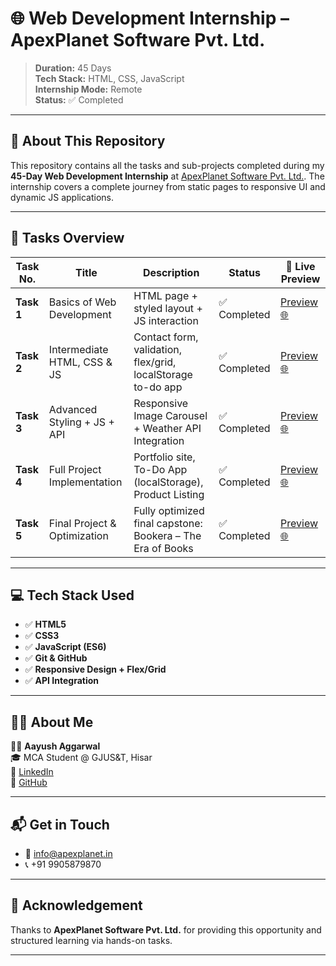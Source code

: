 # 🌐 Web Development Internship – ApexPlanet Software Pvt. Ltd.

> **Duration:** 45 Days  
> **Tech Stack:** HTML, CSS, JavaScript  
> **Internship Mode:** Remote  
> **Status:** ✅ Completed

---

## 📁 About This Repository

This repository contains all the tasks and sub-projects completed during my **45-Day Web Development Internship** at [ApexPlanet Software Pvt. Ltd.](https://apexplanet.in/). The internship covers a complete journey from static pages to responsive UI and dynamic JS applications.

---

## 🧩 Tasks Overview

| Task No. | Title                              | Description                                                   | Status        | 🔗 Live Preview |
|----------|------------------------------------|---------------------------------------------------------------|---------------|------------------|
| **Task 1** | Basics of Web Development          | HTML page + styled layout + JS interaction                    | ✅ Completed  | [Preview 🌐](https://aayushaggarwal06.github.io/web-development-internship-apexplanet/Task-1/) |
| **Task 2** | Intermediate HTML, CSS & JS        | Contact form, validation, flex/grid, localStorage to-do app   | ✅ Completed  | [Preview 🌐](https://aayushaggarwal06.github.io/web-development-internship-apexplanet/Task-2/) |
| **Task 3** | Advanced Styling + JS + API        | Responsive Image Carousel + Weather API Integration           | ✅ Completed  | [Preview 🌐](https://aayushaggarwal06.github.io/web-development-internship-apexplanet/Task-3/) |
| **Task 4** | Full Project Implementation        | Portfolio site, To-Do App (localStorage), Product Listing     | ✅ Completed  | [Preview 🌐](https://aayushaggarwal06.github.io/web-development-internship-apexplanet/Task-4/) |
| **Task 5** | Final Project & Optimization       | Fully optimized final capstone: Bookera – The Era of Books    | ✅ Completed  | [Preview 🌐](https://aayushaggarwal06.github.io/web-development-internship-apexplanet/Task-5/) |

---

## 💻 Tech Stack Used

- ✅ **HTML5**
- ✅ **CSS3**
- ✅ **JavaScript (ES6)**
- ✅ **Git & GitHub**
- ✅ **Responsive Design + Flex/Grid**
- ✅ **API Integration**

---

## 🙋‍♂️ About Me

👨‍💻 **Aayush Aggarwal**  
🎓 MCA Student @ GJUS&T, Hisar  
🔗 [LinkedIn](https://www.linkedin.com/in/aayushaggarwal06/)  
📁 [GitHub](https://github.com/AayushAggarwal06)

---

## 📬 Get in Touch

- 📧 [info@apexplanet.in](mailto:info@apexplanet.in)  
- 📞 +91 9905879870

---

## 🙏 Acknowledgement

Thanks to **ApexPlanet Software Pvt. Ltd.** for providing this opportunity and structured learning via hands-on tasks.

---
